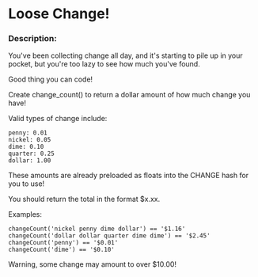 # Loose Change!

### Description:

You've been collecting change all day, and it's starting to pile up in your pocket, but you're too lazy to see how much you've found.

Good thing you can code!

Create change_count() to return a dollar amount of how much change you have!

Valid types of change include:
```
penny: 0.01
nickel: 0.05
dime: 0.10
quarter: 0.25
dollar: 1.00
```
These amounts are already preloaded as floats into the CHANGE hash for you to use!

You should return the total in the format $x.xx.

Examples:
```
changeCount('nickel penny dime dollar') == '$1.16'
changeCount('dollar dollar quarter dime dime') == '$2.45'
changeCount('penny') == '$0.01'
changeCount('dime') == '$0.10'
```
Warning, some change may amount to over $10.00!